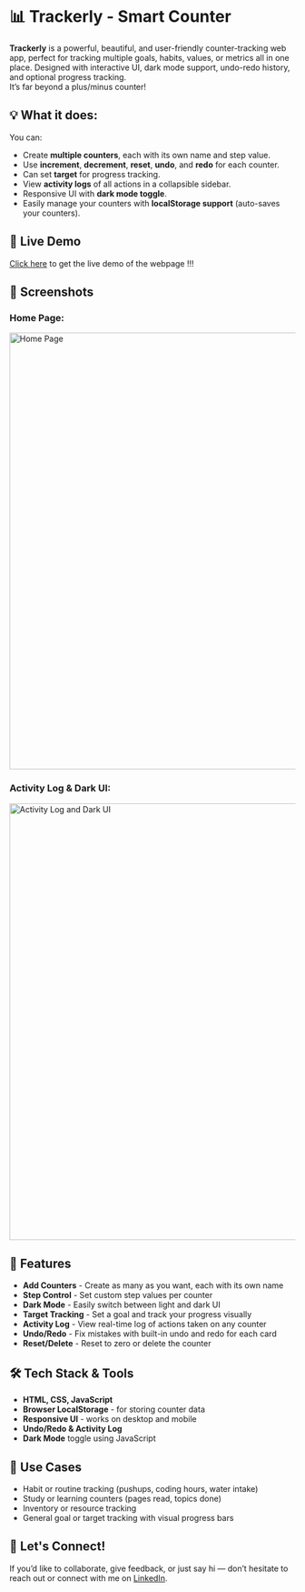 # 📊 Trackerly - Smart Counter
**Trackerly** is a powerful, beautiful, and user-friendly counter-tracking web app, perfect for tracking multiple goals, habits, values, or metrics all in one place.
Designed with interactive UI, dark mode support, undo-redo history, and optional progress tracking.</br>
It’s far beyond a plus/minus counter!


## 💡 What it does:
You can:
- Create **multiple counters**, each with its own name and step value.
- Use **increment**, **decrement**, **reset**, **undo**, and **redo** for each counter.
- Can set **target** for progress tracking.
- View **activity logs** of all actions in a collapsible sidebar.
- Responsive UI with **dark mode toggle**.
- Easily manage your counters with **localStorage support** (auto-saves your counters).


## 🚀 Live Demo
[Click here](https://ommore86.github.io/smart-counter-app/) to get the live demo of the webpage !!!


## 📸 Screenshots
### Home Page:
<img width="1055" height="768" alt="Home Page" src="https://github.com/user-attachments/assets/ab73508c-772e-49a9-9d0a-757b9edab497" />

### Activity Log & Dark UI:
<img width="1366" height="768" alt="Activity Log and Dark UI" src="https://github.com/user-attachments/assets/527e1c78-688f-4195-aad1-1bb6476dbff5" />


## 🔧 Features
- **Add Counters** - Create as many as you want, each with its own name
- **Step Control** - Set custom step values per counter
- **Dark Mode** - Easily switch between light and dark UI
- **Target Tracking** - Set a goal and track your progress visually
- **Activity Log** - View real-time log of actions taken on any counter
- **Undo/Redo** - Fix mistakes with built-in undo and redo for each card
- **Reset/Delete** - Reset to zero or delete the counter


## 🛠️ Tech Stack & Tools
- **HTML, CSS, JavaScript**  
- **Browser LocalStorage** - for storing counter data  
- **Responsive UI** - works on desktop and mobile 
- **Undo/Redo & Activity Log**  
- **Dark Mode** toggle using JavaScript


## 🎯 Use Cases
- Habit or routine tracking (pushups, coding hours, water intake)
- Study or learning counters (pages read, topics done)
- Inventory or resource tracking
- General goal or target tracking with visual progress bars


## 🤝 Let's Connect!
If you’d like to collaborate, give feedback, or just say hi — don’t hesitate to reach out or connect with me on [LinkedIn](https://www.linkedin.com/in/om-more-b802b2281/).
